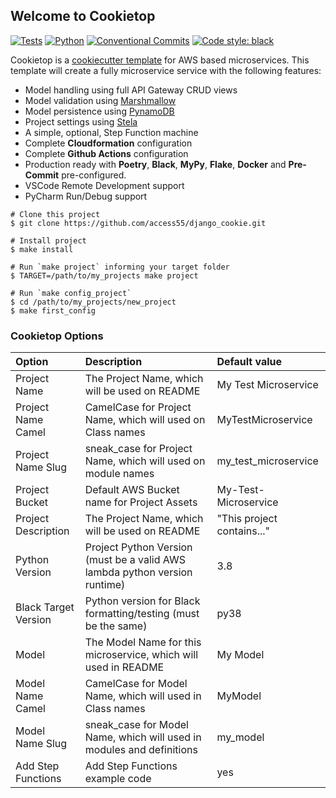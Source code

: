 ## Welcome to Cookietop

[![Tests](https://github.com/megalus/cookietop/workflows/tests/badge.svg)](https://github.com/megalus/cookietop/actions)
[![Python](https://img.shields.io/badge/python-3.8-green)](https://www.python.org)
[![Conventional Commits](https://img.shields.io/badge/Conventional%20Commits-1.0.0-yellow.svg)](https://conventionalcommits.org)
<a href="https://github.com/psf/black"><img alt="Code style: black"
src="https://img.shields.io/badge/code%20style-black-000000.svg"></a>

Cookietop is a
[cookiecutter template](https://github.com/cookiecutter/cookiecutter)
for AWS based microservices. This template will create a fully
microservice service with the following features:

* Model handling using full API Gateway CRUD views
* Model validation using
  [Marshmallow](https://github.com/chrismaille/marshmallow-pynamodb)
* Model persistence using
  [PynamoDB](https://github.com/pynamodb/PynamoDB)
* Project settings using [Stela](https://github.com/chrismaille/stela)
* A simple, optional, Step Function machine
* Complete **Cloudformation** configuration
* Complete **Github Actions** configuration
* Production ready with **Poetry**, **Black**, **MyPy**, **Flake**,
  **Docker** and **Pre-Commit** pre-configured.
* VSCode Remote Development support
* PyCharm Run/Debug support


```shell
# Clone this project
$ git clone https://github.com/access55/django_cookie.git

# Install project
$ make install

# Run `make project` informing your target folder
$ TARGET=/path/to/my_projects make project

# Run `make config_project`
$ cd /path/to/my_projects/new_project
$ make first_config
```

### Cookietop Options

| Option               | Description                                                                | Default value              |
|:---------------------|:---------------------------------------------------------------------------|:---------------------------|
| Project Name         | The Project Name, which will be used on README                             | My Test Microservice       |
| Project Name Camel   | CamelCase for Project Name, which will used on Class names                 | MyTestMicroservice         |
| Project Name Slug    | sneak_case for Project Name, which will used on module names               | my_test_microservice       |
| Project Bucket       | Default AWS Bucket name for Project Assets                                 | My-Test-Microservice       |
| Project Description  | The Project Name, which will be used on README                             | "This project contains..." |
| Python Version       | Project Python Version (must be a valid AWS lambda python version runtime) | 3.8                        |
| Black Target Version | Python version for Black formatting/testing (must be the same)             | py38                       |
| Model                | The Model Name for this microservice, which will used in README            | My Model                   |
| Model Name Camel     | CamelCase for Model Name, which will used in Class names                   | MyModel                    |
| Model Name Slug      | sneak_case for Model Name, which will used in modules and definitions      | my_model                   |
| Add Step Functions   | Add Step Functions example code                                            | yes                        |


